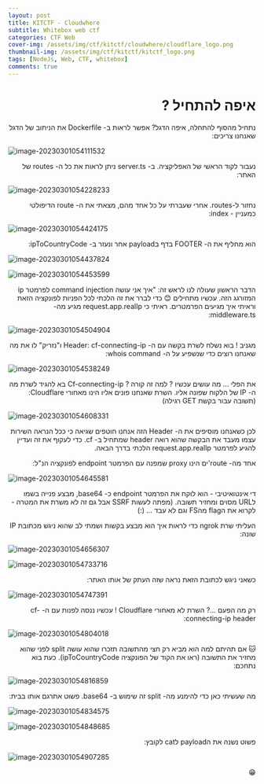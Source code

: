 ```yaml
---
layout: post
title: KITCTF - Cloudwhere
subtitle: Whitebox web ctf
categories: CTF Web
cover-img: /assets/img/ctf/kitctf/cloudwhere/cloudflare_logo.png
thumbnail-img: /assets/img/ctf/kitctf/kitctf_logo.png
tags: [NodeJs, Web, CTF, whitebox]
comments: true
---
```

<div dir="rtl">

# איפה להתחיל ?

</div>

<div dir="rtl">

נתחיל מהסוף להתחלה, איפה הדגל? אפשר לראות ב- Dockerfile  את הניתוב של הדגל שאנחנו צריכים:

</div>

![image-20230301054111532](/assets/img/ctf/kitctf/cloudwhere/cat_flag.png)

<div dir="rtl">

נעבור לקוד הראשי של האפליקציה. ב- server.ts ניתן לראות את כל ה- routes של האתר:

</div>

![image-20230301054228233](/assets/img/ctf/kitctf/cloudwhere/routes.png)

<div dir="rtl">

נחזור ל-routes. אחרי שעברתי על כל אחד מהם, מצאתי את ה- route הדיפולטי כמעניין - index:

</div>

![image-20230301054424175](/assets/img/ctf/kitctf/cloudwhere/index_function.png)

<div dir="rtl">

הוא מחליף את ה- FOOTER בדף בpayload אחר ונעזר ב- ipToCountryCode:

</div>

![image-20230301054437824](/assets/img/ctf/kitctf/cloudwhere/ipToCountry_code.png)

![image-20230301054453599](/assets/img/ctf/kitctf/cloudwhere/ipToCountry_result.png)

<div dir="rtl">

הדבר הראשון שעולה לנו לראש זה: "איך אני עושה command injection לפרמטר ip המזורגג הזה. עכשיו מתחילים 😊
כדי לברר את זה הלכתי לכל הפניות לפונקציה הזאת וראיתי איך מגיעים הפרמטרים. ראיתי כי request.app.realIp מגיע מה- middleware.ts:

</div>

![image-20230301054504904](/assets/img/ctf/kitctf/cloudwhere/checkIpHeader.png)

<div dir="rtl">

מגניב ! בוא נשלח לשרת בקשה עם ה- Header: cf-connecting-ip ו"נזריק" לו את מה שאנחנו רוצים כדי שנשפיע על ה- whois command:

</div>

![image-20230301054538249](/assets/img/ctf/kitctf/cloudwhere/cf_header.png)

<div dir="rtl">

את הפלי ... מה עושים עכשיו ? למה זה קורה ?
Cf-connecting-ip בא להגיד לשרת מה ה- IP של הלקוח שפונה אליו.
השרת שאנחנו פונים אליו הינו מאחורי Cloudflare:
(תשובה עבור בקשת GET רגילה)

</div>

![image-20230301054608331](/assets/img/ctf/kitctf/cloudwhere/cf_response.png)

<div dir="rtl">

לכן כשאנחנו מוסיפים את ה- Header הזה אנחנו חוטפים שגיאה כי ככל הנראה השירות עצמו מעבד את הבקשה שהוא רואה header שמתחיל ב- cf. כדי לעקוף את זה ועדיין להגיע לפרמטר request.app.realIp הלכתי בדרך הבאה.

אחד מה- route'ים הינו proxy שמפנה עם הפרמטר endpoint לפונקציה הנ"ל:

</div>

![image-20230301054645581](/assets/img/ctf/kitctf/cloudwhere/proxy_request.png)

<div dir="rtl">

די אינטואיטיבי - הוא לוקח את הפרמטר endpoint כ- base64, מבצע פנייה בשמו לURL מסוים ומחזיר תשובה.
(מפתה לעשות SSRF אבל גם זה לא משרת את המטרה - לקרוא את הflag מהFS וגם לא עבד ... (:)

העליתי שרת ngrok כדי לראות איך הוא מבצע בקשות ושמתי לב שהוא ניגש מכתובת IP שונה:

</div>

![image-20230301054656307](/assets/img/ctf/kitctf/cloudwhere/ngrok_console.png)

![image-20230301054733716](/assets/img/ctf/kitctf/cloudwhere/ngrok_console_response.png)

<div dir="rtl">

כשאני ניגש לכתובת הזאת נראה שזה העתק של אותו האתר:

</div>

![image-20230301054747391](/assets/img/ctf/kitctf/cloudwhere/site_by_ip.png)

<div dir="rtl">

רק מה הפעם ...? השרת לא מאחורי Cloudflare !
עכשיו ננסה לפנות עם ה- cf-connecting-ip header:

</div>

![image-20230301054804018](/assets/img/ctf/kitctf/cloudwhere/burp_01.png)

<div dir="rtl">

🐱
אם תהיתם למה הוא מביא רק חצי מהתשובה תזכרו שהוא עושה split לפני שהוא מחזיר את התשובה (ראו את הקוד של הפונקציה ipToCountryCode). כעת בוא נתחכם:

</div>

![image-20230301054816859](/assets/img/ctf/kitctf/cloudwhere/base_requests.png)

<div dir="rtl">

מה שעשיתי כאן כדי להימנע מה- split זה שימוש ב- base64. פשוט אתרגם אותו בבית:

</div>

![image-20230301054834575](/assets/img/ctf/kitctf/cloudwhere/burp_02.png)

![image-20230301054848685](/assets/img/ctf/kitctf/cloudwhere/base64_output.png)

<div dir="rtl">

פשוט נשנה את הpayload לcat לקובץ:

</div>

![image-20230301054907285](/assets/img/ctf/kitctf/cloudwhere/flag_output.png)

<div dir="rtl">

😁

</div>
